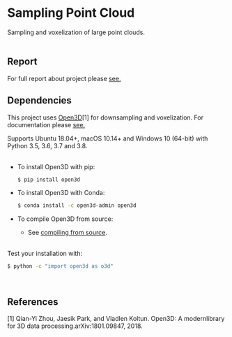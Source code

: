 # Sampling Point Cloud
Sampling and voxelization of large point clouds.
<br><br>

## Report
For full report about project please [see.](/report/indep_report_1.pdf)

## Dependencies
This project uses [Open3D](https://github.com/intel-isl/Open3D/)[1] for downsampling and voxelization.
For documentation please [see.](http://www.open3d.org/docs/release/)

Supports Ubuntu 18.04+, macOS 10.14+ and
Windows 10 (64-bit) with Python 3.5, 3.6, 3.7 and 3.8.
<br><br>

* To install Open3D with pip:

    ```bash
    $ pip install open3d
    ```


* To install Open3D with Conda:

    ```bash
    $ conda install -c open3d-admin open3d
    ```
    
    
* To compile Open3D from source:
    * See [compiling from source](http://www.open3d.org/docs/release/compilation.html).
<br><br>

Test your installation with:

```bash
$ python -c "import open3d as o3d"
```
<br>

## References
[1] Qian-Yi Zhou, Jaesik Park, and Vladlen Koltun. Open3D: A modernlibrary for 3D data processing.arXiv:1801.09847, 2018.
